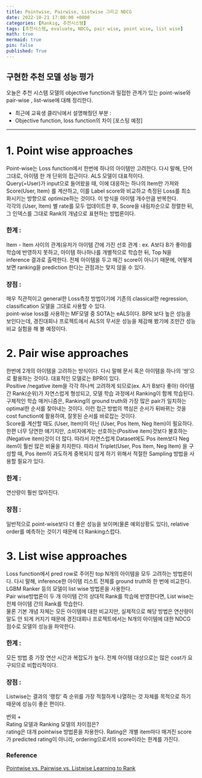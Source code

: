 ```yaml
---
title: Pointwise, Pairwise, Listwise 그리고 NDCG
date: 2022-10-21 17:00:00 +0800
categories: [Rankig, 추천시스템]
tags: [추천시스템, evaluate, NDCG, pair wise, point wise, list wise]
math: true
mermaid: true
pin: false
published: True
---
```


## 구현한 추천 모델 성능 평가       
오늘은 추천 시스템 모델의 objective function과 밀접한 관계가 있는 point-wise와 pair-wise , list-wise에 대해 정리한다.      


+ 최근에 교육생 클리닉에서 설명해줬던 부분 :       
+ Objective function, loss function의 차이 [포스팅 예정]      

---

# 1. Point wise approaches
Point-wise는 Loss function에서 한번에 하나의 아이템만 고려한다. 다시 말해, 단어 그대로, 아이템 한 개 단위의 접근이다. ALS 모델이 대표적이다.    
Query(=User)가 input으로 들어왔을 때, 이에 대응하는 하나의 Item만 가져와 Score(User, Item) 를 계산하고, 이를 Label score와 비교하고 측정된 Loss를 최소화시키는 방향으로 optimize하는 것이다. 이 방식을 아이템 개수만큼 반복한다.    
각각의 (User, Item) 별 rate를 모두 업데이트한 후, Score을 내림차순으로 정렬한 뒤, 그 인덱스를 그대로 Rank의 개념으로 표현하는 방법론이다.      
### 한계 :
Item - Item 사이의 관계(유저가 아이템 간에 가진 선호 관계 : ex. A보다 B가 좋아)를 학습에 반영하지 못하고, 아이템 하나하나를 개별적으로 학습한 뒤, Top N을 inference 결과로 출력한다. 전체 아이템을 두고 매긴 score이 아니기 때문에, 어떻게 보면 ranking을 prediction 한다는 관점과는 맞지 않을 수 있다.     
### 장점 :
매우 직관적이고 general한 Loss측정 방법이기에 기존의 classical한 regression, classification 모델을 그대로 사용할 수 있다.      
point-wise loss를 사용하는 MF모델 중 SOTA는 eALS이다. BPR 보다 높은 성능을 보인다는데, 경진대회나 프로젝트에서 ALS의 무서운 성능을 체감해 봤기에 조만간 성능 비교 실험을 해 볼 예정이다. 
      
            
      
# 2. Pair wise approaches
한번에 2개의 아이템을 고려하는 방식이다. 다시 말해 문서 혹은 아이템을 하나의 ‘쌍’으로 활용하는 것이다. 대표적인 모델로는 BPR이 있다.       
Positive /negative item을 각각 하나씩 고려하게 되므로(ex. A가 B보다 좋아) 아이템간 Rank(순위)가 자연스럽게 형성되고, 모델 학습 과정에서 Ranking이 함께 학습된다.      
구체적인 학습 매커니즘은, Ranking의 ground truth와 가장 많은 pair가 일치하는 optimal한 순서를 찾아내는 것이다. 이런 접근 방법의 핵심은 순서가 뒤바뀌는 것을 cost function에 활용하여, 잘못된 순서를 바로잡는 것이다.       
Score를 계산할 때도 (User, Item)이 아닌 (User, Pos Item, Neg Item)이 필요하다. 한편 너무 당연한 얘기지만, 소비자에게는 선호하는(Positive item)것보다 불호하는(Negative item)것이 더 많다. 따라서 자연스럽게 Dataset에도 Pos item보다 Neg item이 훨씬 많은 비율을 차지한다.
따라서 Triplet(User, Pos Item, Neg Item) 을 구성할 때, Pos item이 과도하게 중복되지 않게 하기 위해서 적절한 Sampling 방법을 사용할 필요가 있다.      
### 한계 :
연산량이 훨씬 많아진다.
### 장점 :
일반적으로 point-wise보다 더 좋은 성능을 보이며(물론 예외상황도 있다), relative order를 예측하는 것이기 때문에 더 Ranking스럽다.
       
              
                     
# 3. List wise approaches
Loss function에서 pred row로 주어진 top N개의 아이템을 모두 고려하는 방법론이다. 다시 말해, inference한 아이템 리스트 전체를 ground truth와 한 번에 비교한다. LGBM Ranker 등의 모델이 list wise 방법론을 사용한다.       
Pair wise방법론이 두 개 아이템 간의 상대적 Rank를 학습에 반영한다면, List wise는 전체 아이템 간의 Rank를 학습한다.       
물론 기본 개념 자체는 모든 아이템에 대한 비교지만, 실제적으로 해당 방법은 연산량이 말도 안 되게 커지기 때문에 경진대회나 프로젝트에서는 N개의 아이템에 대한 NDCG 점수로 모델의 성능을 파악한다.       
### 한계 :
모든 방법 중 가장 연산 시간과 복잡도가 높다. 전체 아이템 대상으로는 많은 cost가 요구되므로 비합리적이다.       
### 장점 :
Listwise는 결과의 ‘랭킹’ 즉 순위를 가장 적절하게 나열하는 것 자체를 목적으로 하기 때문에 성능이 좋은 편이다.        

       

번외 +        
Rating 모델과 Ranking 모델의 차이점은?       
rating은 대개 pointwise 방법론을 차용한다. Rating은 개별 item마다 매겨진 score가 predicted rating이 아니라, ordering으로서의 score이라는 한계를 가진다.       

       
### Reference
[Pointwise vs. Pairwise vs. Listwise Learning to Rank](https://medium.com/@nikhilbd/pointwise-vs-pairwise-vs-listwise-learning-to-rank-80a8fe8fadfd)





